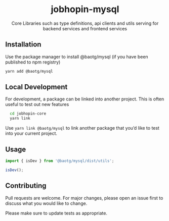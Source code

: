 <div align="center">
  <h1>jobhopin-mysql</h1>
  <p>Core Libraries such as type definitions, api clients and utils serving for backend services and frontend services</p>
  </div>
</div>

## Installation

Use the package manager to install @baotg/mysql (if you have been published to npm registry)

```bash
yarn add @baotg/mysql
```

## Local Development
For development, a package can be linked into another project. This is often useful to test out new features

```bash
  cd jobhopin-core
  yarn link
```

Use `yarn link @baotg/mysql` to link another package that you’d like to test into your current project.

## Usage

```javascript
import { isDev } from '@baotg/mysql/dist/utils';

isDev();
```

## Contributing

Pull requests are welcome. For major changes, please open an issue first to discuss what you would like to change.

Please make sure to update tests as appropriate.
